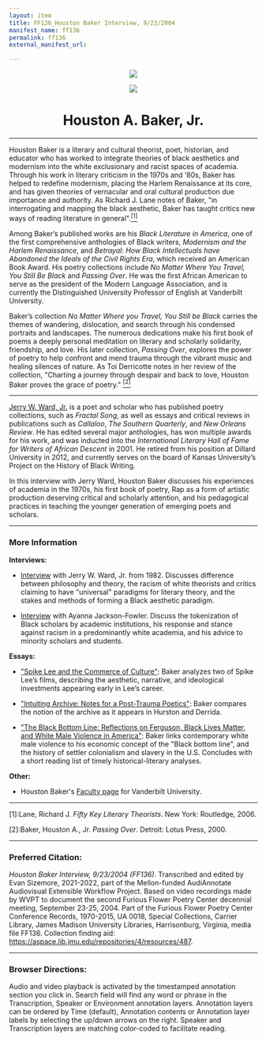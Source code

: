 ```yaml
---
layout: item
title: FF136_Houston Baker Interview, 9/23/2004
manifest_name: ff136
permalink: ff136
external_manifest_url: 

---
```

<!-- Add an essay or interpretive material below this line,
using HTML or markdown.  Do not modify this file above this line -->
<p style="text-align:center"><img src="https://www.jmu.edu/_images/furiousflower/furious-flower-logo.jpg"></p>
<p style="text-align:center"><img src="http://departments.knox.edu/newsarchive/news_events/img/2002/houston_baker_s.jpg"></p>
<h1 style="text-align:center">Houston A. Baker, Jr.</h1>
<hr>
<p>Houston Baker is a literary and cultural theorist, poet, historian, and educator who has worked to integrate theories of black aesthetics and modernism into the white exclusionary and racist spaces of academia. Through his work in literary criticism in the 1970s and ‘80s, Baker has helped to redefine modernism, placing the Harlem Renaissance at its core, and has given theories of vernacular and oral cultural production due importance and authority. As Richard J. Lane notes of Baker, "in interrogating and mapping the black aesthetic, Baker has taught critics new ways of reading literature in general".<a href="#fn1"><sup>[1]</sup></a></p>
<p>Among Baker’s published works are his <i>Black Literature in America</i>, one of the first comprehensive anthologies of Black writers, <i>Modernism and the Harlem Renaissance</i>, and <i>Betrayal: How Black Intellectuals have Abandoned the Ideals of the Civil Rights Era</i>, which received an American Book Award. His poetry collections include <i>No Matter Where You Travel, You Still Be Black</i> and <i>Passing Over</i>. He was the first African American to serve as the president of the Modern Language Association, and is currently the Distinguished University Professor of English at Vanderbilt University.</p>
<p>Baker’s collection <i>No Matter Where you Travel, You Still be Black</i> carries the themes of wandering, dislocation, and search through his condensed portraits and landscapes. The numerous dedications make his first book of poems a deeply personal meditation on literary and scholarly solidarity, friendship, and love. His later collection, <i>Passing Over</i>, explores the power of poetry to help confront and mend trauma through the vibrant music and healing silences of nature. As Toi Derricotte notes in her review of the collection, "Charting a journey through despair and back to love, Houston Baker proves the grace of poetry."
<a href="#fn2"><sup>[2]</sup></a><hr>
<p> <a href="https://furiousflower.org/jerry-ward-jr">Jerry W. Ward, Jr.</a> is a poet and scholar who has published poetry collections, such as <i>Fractal Song</i>, as well as essays and critical reviews in publications such as <i>Callaloo</i>, <i>The Southern Quarterly</i>, and <i>New Orleans Review</i>. He has edited several major anthologies, has won multiple awards for his work, and was inducted into the <i>International Literary Hall of Fame for Writers of African Descent</i> in 2001. He retired from his position at Dillard University in 2012, and  currently serves on the board of Kansas University’s Project on the History of Black Writing.</p>
<p>In this interview with Jerry Ward, Houston Baker discusses his experiences of academia in the 1970s, his first book of poetry, Rap as a form of artistic production deserving critical and scholarly attention, and his pedagogical practices in teaching the younger generation of emerging poets and scholars.</p>

<hr>

<h3>More Information</h3>
<b>Interviews:</b>
<ul><li><p><a href="https://www.jstor.org/stable/2904136">Interview</a> with Jerry W. Ward, Jr. from 1982. Discusses difference between philosophy and theory, the racism of white theorists and critics claiming to have "universal" paradigms for literary theory, and the stakes and methods of forming a Black aesthetic paradigm.</p></li></ul>
<ul><li><p><a href="https://www.jstor.org/stable/10.5149/9781469627724_matthew.5">Interview</a> with Ayanna Jackson-Fowler. Discuss the tokenization of Black scholars by academic institutions, his response and stance against racism in a predominantly white academia, and his advice to minority scholars and students.</p></li></ul> 

<b>Essays:</b>
<ul><li><p><a href="https://www.jstor.org/stable/3041685">"Spike Lee and the Commerce of Culture"</a>: Baker analyzes two of Spike Lee’s films, describing the aesthetic, narrative, and ideological investments appearing early in Lee’s career.</p></li></ul>
<ul><li><p><a href="https://www.jstor.org/stable/26443973">"Intuiting Archive: Notes for a Post-Trauma Poetics"</a>: Baker compares the notion of the archive as it appears in Hurston and Derrida. </p></li></ul>
<ul><li><p><a href="https://www.jstor.org/stable/26360782">"The Black Bottom Line: Reflections on Ferguson, Black Lives Matter, and White Male Violence in America"</a>: Baker links contemporary white male violence to his economic concept of the "Black bottom line", and the history of settler colonialism and slavery in the U.S. Concludes with a short reading list of timely historical-literary analyses.</p></li></ul>
  <b>Other:</b>
<ul><li><p>Houston Baker's <a href="https://as.vanderbilt.edu/aads/people/houston-baker.php">Faculty page</a> for Vanderbilt University.</p></li></ul>
<hr>
<p><a name="fn1">[1]</a>:Lane, Richard J. <i>Fifty Key Literary Theorists</i>. New York: Routledge, 2006.</p>
<p><a name="fn2">[2]</a>:Baker, Houston A., Jr. <i>Passing Over</i>. Detroit: Lotus Press, 2000.</p>

<hr>
<h3>Preferred Citation:</h3>
<i>Houston Baker Interview, 9/23/2004 (FF136)</i>. Transcribed and edited by Evan Sizemore, 2021-2022, part of the Mellon-funded AudiAnnotate Audiovisual Extensible Workflow Project. Based on video recordings made by WVPT to document the second Furious Flower Poetry Center decennial meeting, September 23-25, 2004. Part of the Furious Flower Poetry Center Conference Records, 1970-2015, UA 0018, Special Collections, Carrier Library, James Madison University Libraries, Harrisonburg, Virginia, media file FF136. Collection finding aid: <a href="https://aspace.lib.jmu.edu/repositories/4/resources/487">https://aspace.lib.jmu.edu/repositories/4/resources/487</a>.
<hr>
<h3>Browser Directions:</h3> 
Audio and video playback is activated by the timestamped annotation section you click in. Search field will find any word or phrase in the Transcription, Speaker or Environment annotation layers. Annotation layers can be ordered by Time (default), Annotation contents or Annotation layer labels by selecting the up/down arrows on the right. Speaker and Transcription layers are matching color-coded to facilitate reading.

